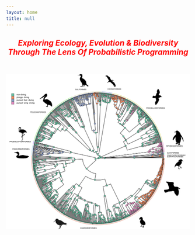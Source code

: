 ```yaml
---
layout: home
title: null
---
```

<h2 style="text-align: center; color:red;"><i>Exploring Ecology, Evolution & Biodiversity Through The Lens Of Probabilistic Programming</i></h2>

<br />

![Diving](/docs/assets/images/4-state.svg)

<br />

